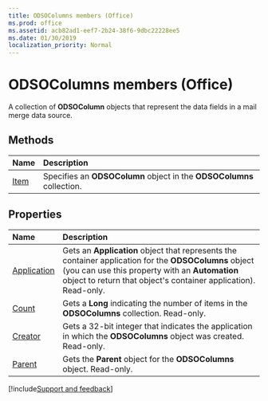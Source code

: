 ```yaml
---
title: ODSOColumns members (Office)
ms.prod: office
ms.assetid: acb82ad1-eef7-2b24-38f6-9dbc22228ee5
ms.date: 01/30/2019
localization_priority: Normal
---
```



# ODSOColumns members (Office)

A collection of **ODSOColumn** objects that represent the data fields in a mail merge data source.


## Methods

|Name|Description|
|:-----|:-----|
|[Item](../../Office.ODSOColumns.Item.md)|Specifies an **ODSOColumn** object in the **ODSOColumns** collection.|


## Properties

|Name|Description|
|:-----|:-----|
|[Application](../../Office.ODSOColumns.Application.md)|Gets an **Application** object that represents the container application for the **ODSOColumns** object (you can use this property with an **Automation** object to return that object's container application). Read-only.|
|[Count](../../Office.ODSOColumns.Count.md)|Gets a **Long** indicating the number of items in the **ODSOColumns** collection. Read-only.|
|[Creator](../../Office.ODSOColumns.Creator.md)|Gets a 32-bit integer that indicates the application in which the **ODSOColumns** object was created. Read-only.|
|[Parent](../../Office.ODSOColumns.Parent.md)|Gets the **Parent** object for the **ODSOColumns** object. Read-only.|

[!include[Support and feedback](~/includes/feedback-boilerplate.md)]